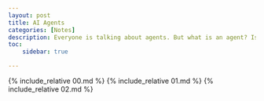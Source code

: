 ```yaml
---
layout: post
title: AI Agents
categories: [Notes]
description: Everyone is talking about agents. But what is an agent? Is it just a buzzword being thrown around? This article talks deeply about this issue along with the technical ideas associated.
toc:
    sidebar: true

---
```


{% include_relative 00.md %}
{% include_relative 01.md %}
{% include_relative 02.md %}